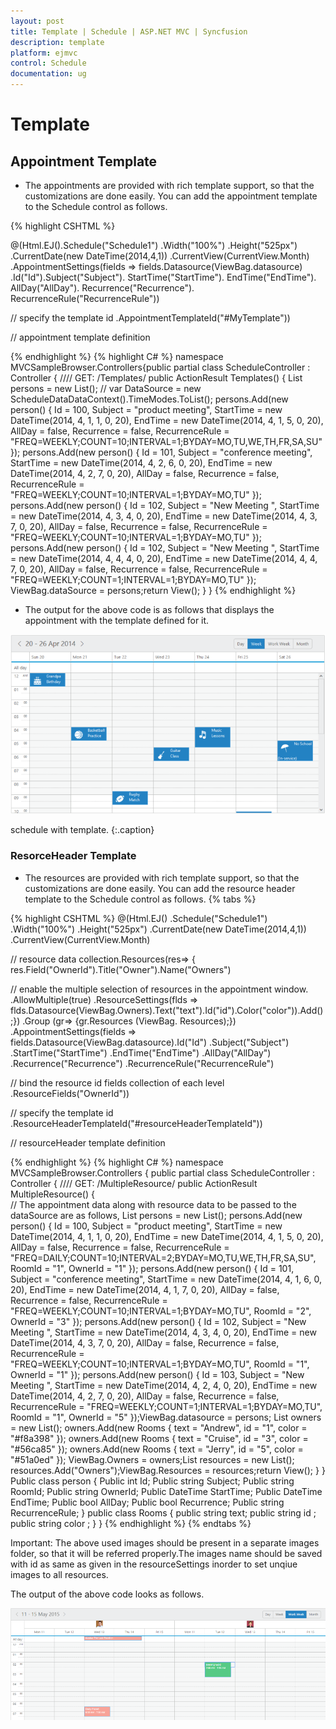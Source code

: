 ```yaml
---
layout: post
title: Template | Schedule | ASP.NET MVC | Syncfusion
description: template
platform: ejmvc
control: Schedule
documentation: ug
---
```


# Template

## Appointment Template

* The appointments are provided with rich template support, so that the customizations are done easily. You can add the appointment template to the Schedule control as follows.

{% highlight CSHTML %}

<style>
	.e-monthappointment 
	{
	height: auto !important;
	}
</style>

@(Html.EJ().Schedule("Schedule1")
.Width("100%")
.Height("525px")
.CurrentDate(new DateTime(2014,4,1))
.CurrentView(CurrentView.Month)
.AppointmentSettings(fields => fields.Datasource(ViewBag.datasource)
.Id("Id").Subject("Subject").
StartTime("StartTime").
EndTime("EndTime").
AllDay("AllDay").
Recurrence("Recurrence").
RecurrenceRule("RecurrenceRule"))

// specify the template id
.AppointmentTemplateId("#MyTemplate"))

// appointment template definition
<script id="MyTemplate" type="text/x-jsrender">
	<div style="height: 100%">
		<div style="float: left; width: 50px;">
		{{:~format(StartTime)}}
		</div>
	<div><div>
	{{:Subject}}
	<div></div>
	</div>
</script>
<script>
// the following function selects the images to be displayed on the appointments based on the day of the appointment’s startTime.


N> The following used images should be present in a separate images folder, so that it will be referred properly.


function _getImages(date)
 {switch (new Date(date).getDay())
 {
 case 0:
 return "<img src='../images/schedule/cake.png'/>"
 break;
 case 1:
 return "<img src='../images/schedule/basketball.png'/>"
 break;
 case 2:
 return "<img src='../images/schedule/rugby.png'/>"
 break;
 case 3:
 return "<img src='../images/schedule/guitar.png'/>"break;
 case 4:
 return "<img src='../images/schedule/music.png'/>"
 break;
 case 5:
 return "<img src='../images/schedule/doctor.png'/>"
 break;
 case 6:
 return "<img src='../images/schedule/beach.png'/>"break;}}
 $.views.helpers({ format: _getImages });
 </script>
{% endhighlight %}
{% highlight C# %}
namespace MVCSampleBrowser.Controllers{public partial class ScheduleController : Controller
{
	//// GET: /Templates/
	public ActionResult Templates()
	{
		List<person> persons = new List<person>();
		// var DataSource = new ScheduleDataDataContext().TimeModes.ToList();
		persons.Add(new person() { Id = 100, Subject = "product meeting", StartTime = new DateTime(2014, 4, 1, 1, 0, 20), EndTime = new DateTime(2014, 4, 1, 5, 0, 20), AllDay = false, Recurrence = false, RecurrenceRule = "FREQ=WEEKLY;COUNT=10;INTERVAL=1;BYDAY=MO,TU,WE,TH,FR,SA,SU" });
		persons.Add(new person() { Id = 101, Subject = "conference meeting", StartTime = new DateTime(2014, 4, 2, 6, 0, 20), EndTime = new DateTime(2014, 4, 2, 7, 0, 20), AllDay = false, Recurrence = false, RecurrenceRule = "FREQ=WEEKLY;COUNT=10;INTERVAL=1;BYDAY=MO,TU" });
		persons.Add(new person() { Id = 102, Subject = "New Meeting ", StartTime = new DateTime(2014, 4, 3, 4, 0, 20), EndTime = new DateTime(2014, 4, 3, 7, 0, 20), AllDay = false, Recurrence = false, RecurrenceRule = "FREQ=WEEKLY;COUNT=10;INTERVAL=1;BYDAY=MO,TU" });
		persons.Add(new person() { Id = 102, Subject = "New Meeting ", StartTime = new DateTime(2014, 4, 4, 4, 0, 20), EndTime = new DateTime(2014, 4, 4, 7, 0, 20), AllDay = false, Recurrence = false, RecurrenceRule = "FREQ=WEEKLY;COUNT=1;INTERVAL=1;BYDAY=MO,TU" });
		ViewBag.dataSource = persons;return View();
	}
}
{% endhighlight %}



* The output for the above code is as follows that displays the appointment with the template defined for it.

![](Template_images/Template_img1.png)

schedule with template.
{:.caption}


### ResorceHeader Template

* The resources are provided with rich template support, so that the customizations are done easily. You can add the resource header template to the Schedule control as follows.
{% tabs %}

{% highlight CSHTML %}
@(Html.EJ()
.Schedule("Schedule1")
.Width("100%")
.Height("525px")
.CurrentDate(new DateTime(2014,4,1))
.CurrentView(CurrentView.Month)

// resource data collection.Resources(res=> {
res.Field("OwnerId").Title("Owner").Name("Owners")

// enable the multiple selection of resources in the appointment window.
.AllowMultiple(true)
.ResourceSettings(flds => 
flds.Datasource(ViewBag.Owners).Text("text").Id("id").Color("color")).Add();})
.Group (gr=> {gr.Resources (ViewBag. Resources);})
.AppointmentSettings(fields => fields.Datasource(ViewBag.datasource).Id("Id")
.Subject("Subject")
.StartTime("StartTime")
.EndTime("EndTime")
.AllDay("AllDay")
.Recurrence("Recurrence")
.RecurrenceRule("RecurrenceRule")

// bind the resource id fields collection of each level
.ResourceFields("OwnerId"))

// specify the template id
.ResourceHeaderTemplateId("#resourceHeaderTemplateId"))

// resourceHeader template definition
<script type="text/x-jsrender" id="resourceHeaderTemplateId">
<img style="width: 40px; height: 40px" src=".../images/schedule/{{:id}}.png" alt="{{:id}}" />
  </script>
{% endhighlight %}
{% highlight C# %}
namespace MVCSampleBrowser.Controllers
{
	public partial class ScheduleController : Controller
	{
		//// GET: /MultipleResource/
		public ActionResult MultipleResource()
		{	
			// The appointment data along with resource data to be passed to the dataSource are as follows,
			List<person> persons = new List<person>();
			persons.Add(new person() { Id = 100, Subject = "product meeting", StartTime = new DateTime(2014, 4, 1, 1, 0, 20), EndTime = new DateTime(2014, 4, 1, 5, 0, 20), AllDay = false, Recurrence = false, RecurrenceRule = "FREQ=DAILY;COUNT=10;INTERVAL=2;BYDAY=MO,TU,WE,TH,FR,SA,SU", RoomId = "1", OwnerId = "1" });
			persons.Add(new person() { Id = 101, Subject = "conference meeting", StartTime = new DateTime(2014, 4, 1, 6, 0, 20), EndTime = new DateTime(2014, 4, 1, 7, 0, 20), AllDay = false, Recurrence = false, RecurrenceRule = "FREQ=WEEKLY;COUNT=10;INTERVAL=1;BYDAY=MO,TU", RoomId = "2", OwnerId = "3" });
			persons.Add(new person() { Id = 102, Subject = "New Meeting ", StartTime = new DateTime(2014, 4, 3, 4, 0, 20), EndTime = new DateTime(2014, 4, 3, 7, 0, 20), AllDay = false, Recurrence = false, RecurrenceRule = "FREQ=WEEKLY;COUNT=10;INTERVAL=1;BYDAY=MO,TU", RoomId = "1", OwnerId = "1" });
			persons.Add(new person() { Id = 103, Subject = "New Meeting ", StartTime = new DateTime(2014, 4, 2, 4, 0, 20), EndTime = new DateTime(2014, 4, 2, 7, 0, 20), AllDay = false, Recurrence = false, RecurrenceRule = "FREQ=WEEKLY;COUNT=1;INTERVAL=1;BYDAY=MO,TU", RoomId = "1", OwnerId = "5" });ViewBag.datasource = persons;
			List<Rooms> owners = new List<Rooms>();
			owners.Add(new Rooms { text = "Andrew", id = "1", color = "#f8a398" });
			owners.Add(new Rooms { text = "Cruise", id = "3", color = "#56ca85" });
			owners.Add(new Rooms { text = "Jerry", id = "5", color = "#51a0ed" });
			ViewBag.Owners = owners;List<String> resources = new List<String>();
			resources.Add("Owners");ViewBag.Resources = resources;return View();
		}
	}
	Public class person
	{
		Public int Id;
		Public string Subject;
		Public string RoomId;
		Public string OwnerId;
		Public DateTime StartTime;
		Public DateTime EndTime;
		Public bool AllDay;
		Public bool Recurrence;
		Public string RecurrenceRule;
	}
	public class Rooms
	{
		public string text;
		public string id ;
		public string color ;
	}
}
{% endhighlight %}
{% endtabs %} 

Important: The above used images should be present in a separate images folder, so that it will be referred properly.The images name should be saved with id as same as given in the resourceSettings inorder to set unqiue images to all resources.



The output of the above code looks as follows.

![](Template_images/Template_img2.png)


